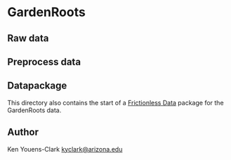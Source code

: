 # GardenRoots 

## Raw data


## Preprocess data




## Datapackage

This directory also contains the start of a [Frictionless Data](https://frictionlessdata.io/) package for the GardenRoots data.

## Author

Ken Youens-Clark <kyclark@arizona.edu>
